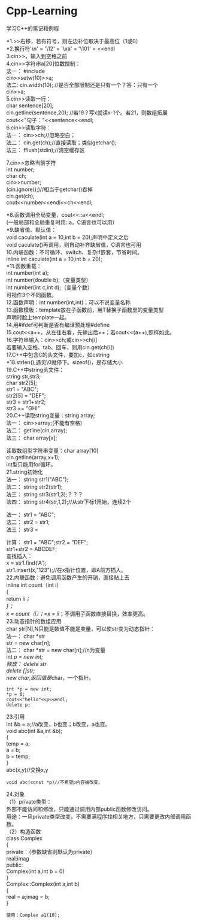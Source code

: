 # Cpp-Learning
学习C++的笔记和例程  

*1.>>右移，若有符号，则左边补位取决于最高位（1或0）  
*2.换行符'\n' = '\12' = '\xa' = '\101' = <<endl  
3.cin>>，输入到空格之前  
4.cin>>字符串a[20]位数控制：  
法一： #include <iomanip>  
	cin>>setw(10)>>a;  
法二:  cin.width(10);    //是否全部限制还是只有一个？答：只有一个  
       cin>>a;  
5.cin>>读取一行：  
	char sentence[20];  
	cin.getline(sentence,20);  //若19？写x就读x-1个。若21，则数组拓展  
	cout<<"句子："<<sentence<<endl;  
6.cin>>读取字符：  
法一：	cin>>ch;//忽略空白；  
法二：	cin.get(ch);//直接读取；类似getchar();  
法三：	fflush(stdin);//清空缓存区  
  
7.cin>>忽略当前字符  
	int number;  
	char ch;  
	cin>>number;  
	(cin.ignore();)//相当于getchar()吞掉  
	cin.get(ch);  
	cout<<number<<endl<<ch<<endl;   
  
*8.函数调用全局变量，cout<<::a<<endl;  
	(一般局部和全局重复时用::a，C语言也可以用）  
*9.缺省值、默认值：  
	void caculate(int a = 10,int b = 20);声明中定义之后  
	void caculate()再调用，则自动补齐缺省值，C语言也可用  
10.内联函数：不可循环、switch、复杂if嵌套，节省时间。  
	inline int caculate(int a = 10,int b = 20);   
*11.函数重载：  
	int number(int a);  
	int number(double b);（变量类型）    
	int number(int c,int d);（变量个数）  
	可视作3个不同函数。  
12.函数声明：int number(int,int)；可以不说变量名称     
13.函数模板：template<class T>放在子函数前，用T替换子函数里的变量类型    
声明时脸上template一起。  
14.用#ifdef可判断是否有编译预处理#define   
15.cout<<a++，从左往右看，先输出后++；若cout<<(a++),照样如此。  
16.字符串输入：cin>>ch;或cin>>ch[i]  
	若要输入空格、tab、回车，则用cin.get(ch[i])  
17.C++中包含C的头文件，要加c，如cstring  
*18.strlen(),遇见\0就停下。sizeof()，是存储大小  
19.C++中string头文件：  
	string str,str3;   
	char str2[5];  
	str1 = "ABC";   
	str2[5] = "DEF";   
	str3 = str1+str2;   
	str3 += "GHI"   
20.C++读取string变量：string array;   
法一：	cin>>array;(不能有空格)    
法二：	getline(cin,array);  
法三：	char array[x];   
	  
   
读取数组型字符串变量：char array[10]   
	cin.getline(array,x+1);  
	int型只能用for循环。  
21.string初始化   
法一：	string str1("ABC");  
法二：	string str2(str1);   
法三：	string str3(str1,3);？？？   
法四：	string str4(str,1,2);//从str下标1开始，连续2个   
  
法一：	str1 = "ABC";  
法二： 	str2 = str1;  
法三：	str3 =   
  
计算：  str1 = "ABC";str2 = "DEF";   
	str1+str2 = ABCDEF;  
查找插入：  
	x = str1.find('A');   
	str1.insert(x,"123");//在x指针位置，即A前方插入。  
22.内联函数：避免调用函数产生的开销，直接贴上去  
	inline int count（int i）   
	{  
	  return i*i；  
	}；  
	x = count（i）；=x = i*i；不调用子函数直接替换，效率更高。  
23.动态指针的数组应用  
	char str[N],N只能是数值不能是变量，可以使str变为动态指针：  
法一：	char *str  
	str = new char[n];  
法二：	char *str = new char[n];//n为变量  
	int *p = new int;  
释放：	delete str  
	delete []str;  
	new char,返回值是*char，一个指针。  
  
	int *p = new int;  
	*p = 0;   
	cout<<"hello"<<p<<endl;   
	delete p;  
  
23.引用  
	int &b = a;//a改变，b也变；b改变，a也变。  
	void abc(int &a,int &b);  
	{  
		temp = a;  
		a = b;  
		b = temp;  
	}  
	abc(x,y)//交换x,y  
  
	void abc(const *p)//不希望p内容被改变。   
24.对象   
（1）private类型：  
	外部不能访问和修改，只能通过调用内部public函数修改访问。   
	用途：一旦private类型改变，不需要满程序找相关地方，只需要更改内部调用函数。   
（2）构造函数    
	class Complex   
	{  
	private：（参数缺省则默认为private）    
		real;imag   
	public:   
		Complex(int a,int b = 0)	  
	}   
	Complex::Complex(int a,int b)   
	{   
		real = a;imag = b;   
	}    
   
	使用：Complex a1(10);   
